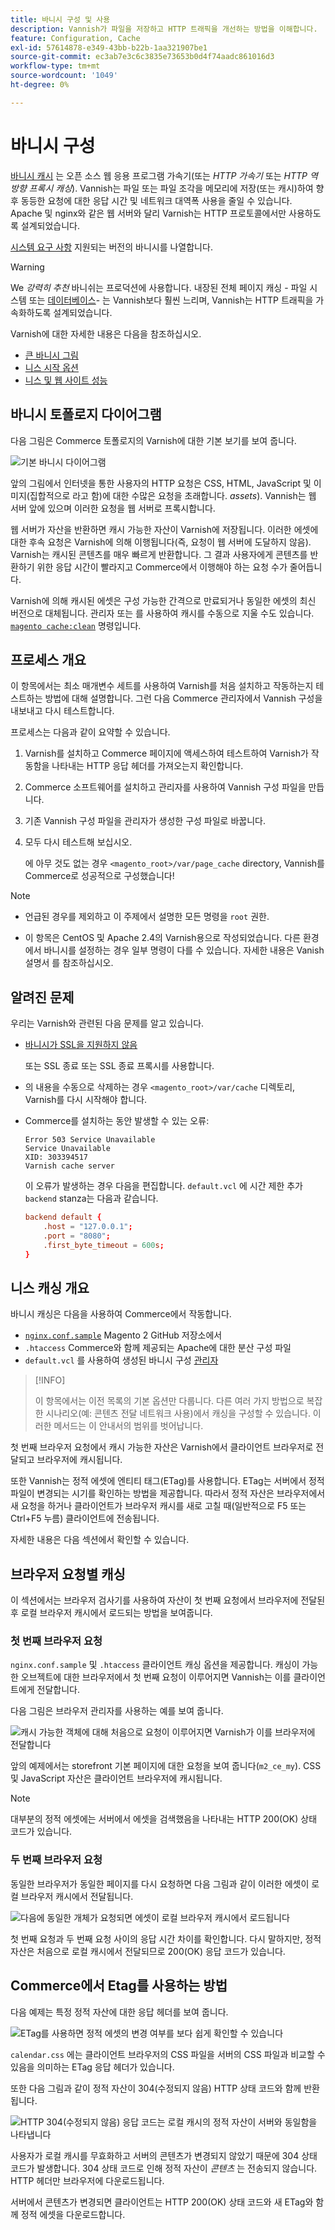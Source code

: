 ```yaml
---
title: 바니시 구성 및 사용
description: Vannish가 파일을 저장하고 HTTP 트래픽을 개선하는 방법을 이해합니다.
feature: Configuration, Cache
exl-id: 57614878-e349-43bb-b22b-1aa321907be1
source-git-commit: ec3ab7e3c6c3835e73653b0d4f74aadc861016d3
workflow-type: tm+mt
source-wordcount: '1049'
ht-degree: 0%

---
```


# 바니시 구성

[바니시 캐시] 는 오픈 소스 웹 응용 프로그램 가속기(또는 _HTTP 가속기_ 또는 _HTTP 역방향 프록시 캐싱_). Vannish는 파일 또는 파일 조각을 메모리에 저장(또는 캐시)하여 향후 동등한 요청에 대한 응답 시간 및 네트워크 대역폭 사용을 줄일 수 있습니다. Apache 및 nginx와 같은 웹 서버와 달리 Varnish는 HTTP 프로토콜에서만 사용하도록 설계되었습니다.

[시스템 요구 사항](../../installation/system-requirements.md) 지원되는 버전의 바니시를 나열합니다.

>[!WARNING]
>
>We _강력히 추천_ 바니쉬는 프로덕션에 사용합니다. 내장된 전체 페이지 캐싱 - 파일 시스템 또는 [데이터베이스](https://developer.adobe.com/commerce/php/development/cache/partial/database-caching/)- 는 Vannish보다 훨씬 느리며, Vannish는 HTTP 트래픽을 가속화하도록 설계되었습니다.

Varnish에 대한 자세한 내용은 다음을 참조하십시오.

- [큰 바니시 그림]
- [니스 시작 옵션]
- [니스 및 웹 사이트 성능]

## 바니시 토폴로지 다이어그램

다음 그림은 Commerce 토폴로지의 Varnish에 대한 기본 보기를 보여 줍니다.

![기본 바니시 다이어그램](../../assets/configuration/varnish-basic.png)

앞의 그림에서 인터넷을 통한 사용자의 HTTP 요청은 CSS, HTML, JavaScript 및 이미지(집합적으로 라고 함)에 대한 수많은 요청을 초래합니다. _assets_). Vannish는 웹 서버 앞에 있으며 이러한 요청을 웹 서버로 프록시합니다.

웹 서버가 자산을 반환하면 캐시 가능한 자산이 Varnish에 저장됩니다. 이러한 에셋에 대한 후속 요청은 Varnish에 의해 이행됩니다(즉, 요청이 웹 서버에 도달하지 않음). Varnish는 캐시된 콘텐츠를 매우 빠르게 반환합니다. 그 결과 사용자에게 콘텐츠를 반환하기 위한 응답 시간이 빨라지고 Commerce에서 이행해야 하는 요청 수가 줄어듭니다.

Varnish에 의해 캐시된 에셋은 구성 가능한 간격으로 만료되거나 동일한 에셋의 최신 버전으로 대체됩니다. 관리자 또는 를 사용하여 캐시를 수동으로 지울 수도 있습니다. [`magento cache:clean`](../cli/manage-cache.md#clean-and-flush-cache-types) 명령입니다.

## 프로세스 개요

이 항목에서는 최소 매개변수 세트를 사용하여 Varnish를 처음 설치하고 작동하는지 테스트하는 방법에 대해 설명합니다. 그런 다음 Commerce 관리자에서 Vannish 구성을 내보내고 다시 테스트합니다.

프로세스는 다음과 같이 요약할 수 있습니다.

1. Varnish를 설치하고 Commerce 페이지에 액세스하여 테스트하여 Varnish가 작동함을 나타내는 HTTP 응답 헤더를 가져오는지 확인합니다.
1. Commerce 소프트웨어를 설치하고 관리자를 사용하여 Vannish 구성 파일을 만듭니다.
1. 기존 Vannish 구성 파일을 관리자가 생성한 구성 파일로 바꿉니다.
1. 모두 다시 테스트해 보십시오.

   에 아무 것도 없는 경우 `<magento_root>/var/page_cache` directory, Vannish를 Commerce로 성공적으로 구성했습니다!

>[!NOTE]
>
>- 언급된 경우를 제외하고 이 주제에서 설명한 모든 명령을 `root` 권한.
>
>- 이 항목은 CentOS 및 Apache 2.4의 Varnish용으로 작성되었습니다. 다른 환경에서 바니시를 설정하는 경우 일부 명령이 다를 수 있습니다. 자세한 내용은 Vanish 설명서 를 참조하십시오.

## 알려진 문제

우리는 Varnish와 관련된 다음 문제를 알고 있습니다.

- [바니시가 SSL을 지원하지 않음]

  또는 SSL 종료 또는 SSL 종료 프록시를 사용합니다.

- 의 내용을 수동으로 삭제하는 경우 `<magento_root>/var/cache` 디렉토리, Varnish를 다시 시작해야 합니다.

- Commerce를 설치하는 동안 발생할 수 있는 오류:

  ```terminal
  Error 503 Service Unavailable
  Service Unavailable
  XID: 303394517
  Varnish cache server
  ```

  이 오류가 발생하는 경우 다음을 편집합니다. `default.vcl` 에 시간 제한 추가 `backend` stanza는 다음과 같습니다.

  ```conf
  backend default {
      .host = "127.0.0.1";
      .port = "8080";
      .first_byte_timeout = 600s;
  }
  ```

## 니스 캐싱 개요

바니시 캐싱은 다음을 사용하여 Commerce에서 작동합니다.

- [`nginx.conf.sample`](https://github.com/magento/magento2/blob/2.4/nginx.conf.sample) Magento 2 GitHub 저장소에서
- `.htaccess` Commerce와 함께 제공되는 Apache에 대한 분산 구성 파일
- `default.vcl` 를 사용하여 생성된 바니시 구성 [관리자](../cache/configure-varnish-commerce.md)

>[!INFO]
>
>이 항목에서는 이전 목록의 기본 옵션만 다룹니다. 다른 여러 가지 방법으로 복잡한 시나리오(예: 콘텐츠 전달 네트워크 사용)에서 캐싱을 구성할 수 있습니다. 이러한 메서드는 이 안내서의 범위를 벗어납니다.

첫 번째 브라우저 요청에서 캐시 가능한 자산은 Varnish에서 클라이언트 브라우저로 전달되고 브라우저에 캐시됩니다.

또한 Vannish는 정적 에셋에 엔티티 태그(ETag)를 사용합니다. ETag는 서버에서 정적 파일이 변경되는 시기를 확인하는 방법을 제공합니다. 따라서 정적 자산은 브라우저에서 새 요청을 하거나 클라이언트가 브라우저 캐시를 새로 고칠 때(일반적으로 F5 또는 Ctrl+F5 누름) 클라이언트에 전송됩니다.

자세한 내용은 다음 섹션에서 확인할 수 있습니다.

## 브라우저 요청별 캐싱

이 섹션에서는 브라우저 검사기를 사용하여 자산이 첫 번째 요청에서 브라우저에 전달된 후 로컬 브라우저 캐시에서 로드되는 방법을 보여줍니다.

### 첫 번째 브라우저 요청

`nginx.conf.sample` 및 `.htaccess` 클라이언트 캐싱 옵션을 제공합니다. 캐싱이 가능한 오브젝트에 대한 브라우저에서 첫 번째 요청이 이루어지면 Vannish는 이를 클라이언트에게 전달합니다.

다음 그림은 브라우저 관리자를 사용하는 예를 보여 줍니다.

![캐시 가능한 객체에 대해 처음으로 요청이 이루어지면 Varnish가 이를 브라우저에 전달합니다](../../assets/configuration/varnish-apache-first-visit.png)

앞의 예제에서는 storefront 기본 페이지에 대한 요청을 보여 줍니다(`m2_ce_my`). CSS 및 JavaScript 자산은 클라이언트 브라우저에 캐시됩니다.

>[!NOTE]
>
>대부분의 정적 에셋에는 서버에서 에셋을 검색했음을 나타내는 HTTP 200(OK) 상태 코드가 있습니다.

### 두 번째 브라우저 요청

동일한 브라우저가 동일한 페이지를 다시 요청하면 다음 그림과 같이 이러한 에셋이 로컬 브라우저 캐시에서 전달됩니다.

![다음에 동일한 개체가 요청되면 에셋이 로컬 브라우저 캐시에서 로드됩니다](../../assets/configuration/varnish-apache-second-visit.png)

첫 번째 요청과 두 번째 요청 사이의 응답 시간 차이를 확인합니다. 다시 말하지만, 정적 자산은 처음으로 로컬 캐시에서 전달되므로 200(OK) 응답 코드가 있습니다.

## Commerce에서 Etag를 사용하는 방법

다음 예제는 특정 정적 자산에 대한 응답 헤더를 보여 줍니다.

![ETag를 사용하면 정적 에셋의 변경 여부를 보다 쉽게 확인할 수 있습니다](../../assets/configuration/varnish-etag.png)

`calendar.css` 에는 클라이언트 브라우저의 CSS 파일을 서버의 CSS 파일과 비교할 수 있음을 의미하는 ETag 응답 헤더가 있습니다.

또한 다음 그림과 같이 정적 자산이 304(수정되지 않음) HTTP 상태 코드와 함께 반환됩니다.

![HTTP 304(수정되지 않음) 응답 코드는 로컬 캐시의 정적 자산이 서버와 동일함을 나타냅니다](../../assets/configuration/varnish-304.png)

사용자가 로컬 캐시를 무효화하고 서버의 콘텐츠가 변경되지 않았기 때문에 304 상태 코드가 발생합니다. 304 상태 코드로 인해 정적 자산이 _콘텐츠_ 는 전송되지 않습니다. HTTP 헤더만 브라우저에 다운로드됩니다.

서버에서 콘텐츠가 변경되면 클라이언트는 HTTP 200(OK) 상태 코드와 새 ETag와 함께 정적 에셋을 다운로드합니다.

<!-- Link Definitions -->

[큰 바니시 그림]: https://www.varnish-cache.org/docs/trunk/users-guide/intro.html
[바니시 캐시]: https://varnish-cache.org
[니스 시작 옵션]: https://www.varnish-cache.org/docs/trunk/reference/varnishd.html#ref-varnishd-options
[니스 및 웹 사이트 성능]: https://www.varnish-cache.org/docs/trunk/users-guide/performance.html#users-performance
[바니시가 SSL을 지원하지 않음]: https://www.varnish-cache.org/docs/3.0/phk/ssl.html
